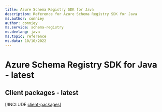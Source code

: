 ```yaml
---
title: Azure Schema Registry SDK for Java
description: Reference for Azure Schema Registry SDK for Java
ms.author: conniey
author: conniey
ms.service: schema-registry
ms.devlang: java
ms.topic: reference
ms.data: 10/10/2022
---
```

# Azure Schema Registry SDK for Java - latest

## Client packages - latest
[!INCLUDE [client-packages](schema-registry-client-index.md)]